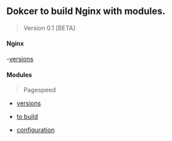 ## Dokcer to build Nginx with modules.

>Version 0.1 [BETA]


#### Nginx
  -[versions](http://nginx.org/en/download.html)


#### Modules
 > Pagespeed
	
   - [versions](https://www.modpagespeed.com/doc/release_notes)
	
   - [to build](https://www.modpagespeed.com/doc/build_ngx_pagespeed_from_source)
	
   - [configuration](https://www.modpagespeed.com/doc/configuration)

